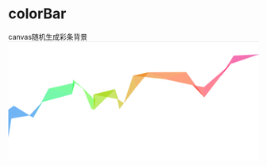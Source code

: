 # colorBar
canvas随机生成彩条背景
![Image text](https://raw.githubusercontent.com/Garvaen/colorBar/master/img/color.png)